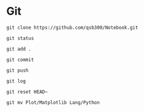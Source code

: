 # Git

    git clone https://github.com/qsb300/Notebook.git

    git status

    git add .

    git commit 
    
    git push

    git log

    git reset HEAD~

    git mv Plot/Matplotlib Lang/Python

